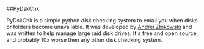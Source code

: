 ##PyDskChk


PyDskChk is a simple python disk checking system to email you when disks or folders become unavailable. It was developed by [Andrei Zbikowski](http://az.wbbmx.org/) and was written to help manage large raid disk drives. It's free and open source, and probably 10x worse then any other disk checking system. 